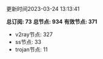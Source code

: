 更新时间2023-03-24 13:13:41

**总订阅: 73**
**总节点: 934**
**有效节点: 371**
- v2ray节点: 327
- ss节点: 33
- trojan节点: 11
